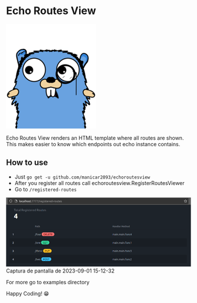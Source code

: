 # Echo Routes View

![echoroutesview](gopher_small.png "Echo Routes View")

Echo Routes View renders an HTML template where all routes are shown. This makes easier to know which endpoints out echo instance contains.

## How to use

- Just `go get -u github.com/manicar2093/echoroutesview`
- After you register all routes call echoroutesview.RegisterRoutesViewer
- Go to `/registered-routes`

![imagen](/assets/images/page_demo.png)Captura de pantalla de 2023-09-01 15-12-32

For more go to examples directory

Happy Coding! 😁
